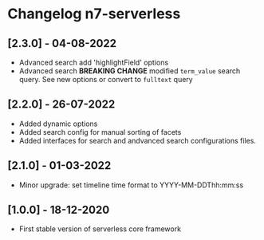 # Changelog n7-serverless

## [2.3.0] - 04-08-2022
- Advanced search add 'highlightField' options 
- Advanced search **BREAKING CHANGE**  modified `term_value` search query. See new options or convert to `fulltext` query

## [2.2.0] - 26-07-2022
- Added dynamic options
- Added search config for manual sorting of facets
- Added interfaces for search and andvanced search configurations files.

## [2.1.0] - 01-03-2022
- Minor upgrade: set timeline time format to YYYY-MM-DDThh:mm:ss

## [1.0.0] - 18-12-2020
- First stable version of serverless core framework